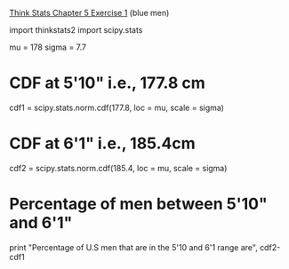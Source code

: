 [Think Stats Chapter 5 Exercise 1](http://greenteapress.com/thinkstats2/html/thinkstats2006.html#toc50) (blue men)

import thinkstats2
import scipy.stats

mu = 178
sigma = 7.7
# CDF at 5'10" i.e., 177.8 cm
cdf1 = scipy.stats.norm.cdf(177.8, loc = mu, scale = sigma)
# CDF at 6'1" i.e., 185.4cm
cdf2 = scipy.stats.norm.cdf(185.4, loc = mu, scale = sigma)
# Percentage of men between 5'10" and 6'1" 
print "Percentage of U.S men that are in the 5'10 and 6'1 range are", cdf2-cdf1 


